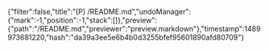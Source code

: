 {"filter":false,"title":"[P] /README.md","undoManager":{"mark":-1,"position":-1,"stack":[]},"preview":{"path":"/README.md","previewer":"preview.markdown"},"timestamp":1489973681220,"hash":"da39a3ee5e6b4b0d3255bfef95601890afd80709"}